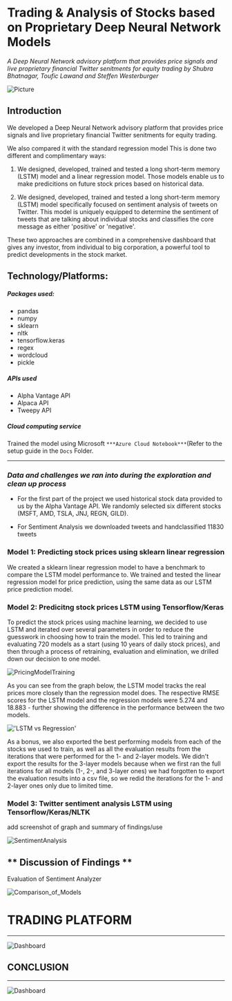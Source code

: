 # Trading & Analysis of Stocks based on Proprietary Deep Neural Network Models

*A Deep Neural Network advisory platform that provides price signals and live proprietary financial Twitter senitments for equity trading by Shubra Bhatnagar, Toufic Lawand and Steffen Westerburger* 

![Picture](https://s3.amazonaws.com/prod-www-blackline-com/blog/wp-content/uploads/2019/01/29163118/A-Conversation-With-BlackLines-Machine-Learning-Experts.jpg)

## **Introduction** 

We developed a Deep Neural Network advisory platform that provides price signals and live proprietary financial Twitter senitments for equity trading.

We also compared it with the standard regression model
This is done two different and complimentary ways:

1) We designed, developed, trained and tested a long short-term memory (LSTM) model and a linear regression model. Those models enable us to make predicitions on future stock prices based on historical data.

2) We designed, developed, trained and tested a long short-term memory (LSTM) model  specifically focused on sentiment analysis of tweets on Twitter. This model is uniquely equipped to determine the sentiment of tweets that are talking about individual stocks and classifies the core message as either 'positive' or 'negative'.

These two approaches are combined in a comprehensive dashboard that gives any investor, from individual to big corporation, a powerful tool to predict developments in the stock market.




## **Technology/Platforms:** 

##### Packages used:


- pandas
- numpy
- sklearn
- nltk
- tensorflow.keras
- regex
- wordcloud
- pickle

##### APIs used

- Alpha Vantage API
- Alpaca API
- Tweepy API

##### Cloud computing service
Trained the model using Microsoft `***Azure Cloud Notebook***`(Refer to the setup guide in the `Docs` Folder.


---

### *Data and challenges we ran into during the exploration and clean up process*

- For the first part of the project we used historical stock data provided to us by the Alpha Vantage API. We randomly selected six different stocks (MSFT, AMD, TSLA, JNJ, REGN, GILD). 

- For Sentiment Analysis we downloaded tweets and handclassified 11830 tweets


### **Model 1: Predicting stock prices using sklearn linear regression**
We created a sklearn linear regression model to have a benchmark to compare the LSTM model performance to. We trained and tested the linear regression model for price prediction, using the same data as our LSTM price prediction model.


### **Model 2: Predicitng stock prices LSTM using Tensorflow/Keras**
To predict the stock prices using machine learning, we decided to use LSTM and iterated over several parameters in order to reduce the guesswork in choosing how to train the model. This led to training and evaluating 720 models as a start (using 10 years of daily stock prices), and then through a process of retraining, evaluation and elimination, we drilled down our decision to one model.

![PricingModelTraining](Images/PricingModelTraining.png)

As you can see from the graph below, the LSTM model tracks the real prices more closely than the regression model does. The respective RMSE scores for the LSTM model and the regression models were 5.274 and 18.883 - further showing the difference in the performance between the two models.

!['LSTM vs Regression'](Images/LSTM_vs_Regression_graph.png)

As a bonus, we also exported the best performing models from each of the stocks we used to train, as well as all the evaluation results from the iterations that were performed for the 1- and 2-layer models. We didn't export the results for the 3-layer models because when we first ran the full iterations for all models (1-, 2-, and 3-layer ones) we had forgotten to export the evaluation results into a csv file, so we redid the iterations for the 1- and 2-layer ones only due to limited time.

### **Model 3: Twitter sentiment analysis LSTM using Tensorflow/Keras/NLTK**
add screenshot of graph and summary of findings/use

![SentimentAnalysis](Images/LSTM-SentimentAnalysis.png)

## ** Discussion of Findings **
Evaluation of Sentiment Analyzer

![Comparison_of_Models](Images/comparison_rnn_vader.png)

# TRADING PLATFORM
---

![Dashboard](Images/Dashboard.png)

## CONCLUSION
---


![Dashboard](Images/Conclusion.png)


















